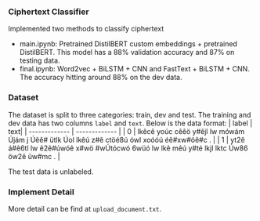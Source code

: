 ### Ciphertext Classifier ###
Implemented two methods to classify ciphertext
- main.ipynb: Pretrained DistilBERT custom embeddings + pretrained DistilBERT. This model has a 88% validation accuracy and 87% on testing data.
- final.ipynb: Word2vec + BiLSTM + CNN and FastText + BiLSTM + CNN.  The accuracy hitting around 88% on the dev data.
### Dataset ###
The dataset is split to three categories: train, dev and test. The training and dev data has two columns `label` and `text`. Below is the data format:
| label | text| 
| ------------- | ------------- |
| 0	  | lkêcê yoúc cêêö y#êjl lw mówám Újám j Úêê# ütlk Úol lkêú z#ê ctöé8ú ówl xoóóú éê#xw#öê#c .  | 
| 1	 | yt2ê á#ê6tl lw ê2ê#úwóê x#wö #wÚtócwó 6wüó lw lkê mêú y#té lkjl lktc Úw86 öw2ê üw#mc . | 

The test data is unlabeled.
### Implement Detail ###
More detail can be find at `upload_document.txt`.